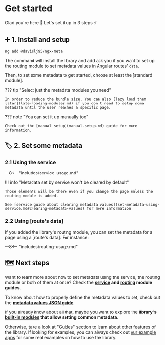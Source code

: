# Get started

Glad you're here 🥰 Let's set it up in 3 steps ⚡️

## ➕ 1. Install and setup

```shell
ng add @davidlj95/ngx-meta
```

The command will install the library and add ask you if you want to set up the routing module to set metadata values in Angular routes' `data`.

Then, to set some metadata to get started, choose at least the [standard module].

??? tip "Select just the metadata modules you need"

    In order to reduce the bundle size. You can also [lazy load them later](late-loading-modules.md) if you don't need to setup some metadata until the user reaches a specific page.

??? note "You can set it up manually too"

    Check out the [manual setup](manual-setup.md) guide for more information.

## 🏷️ 2. Set some metadata

### 2.1 Using the service

--8<-- "includes/service-usage.md"

!!! info "Metadata set by service won't be cleared by default"

    Those elements will be there even if you change the page unless the routing module is added.

    See [service guide about clearing metadata values](set-metadata-using-service.md#clearing-metadata-values) for more information

### 2.2 Using [route's data]

If you added the library's routing module, you can set the metadata for a page using a [route's data]. For instance:

--8<-- "includes/routing-usage.md"

## 🗺️ Next steps

Want to learn more about how to set metadata using the service, the routing module or both of them at once? Check the **[service](set-metadata-using-service.md) and [routing](set-metadata-using-routing.md) module guides**.

To know about how to properly define the metadata values to set, check out the **[metadata values JSON guide](metadata-values-json.md)**

If you already know about all that, maybe you want to explore the **library's [built-in modules](./built-in-modules/index.md) that allow setting common metadata**.

Otherwise, take a look at "Guides" section to learn about other features of the library. If looking for examples, you can always check out [our example apps](example-apps.md) for some real examples on how to use the library.
